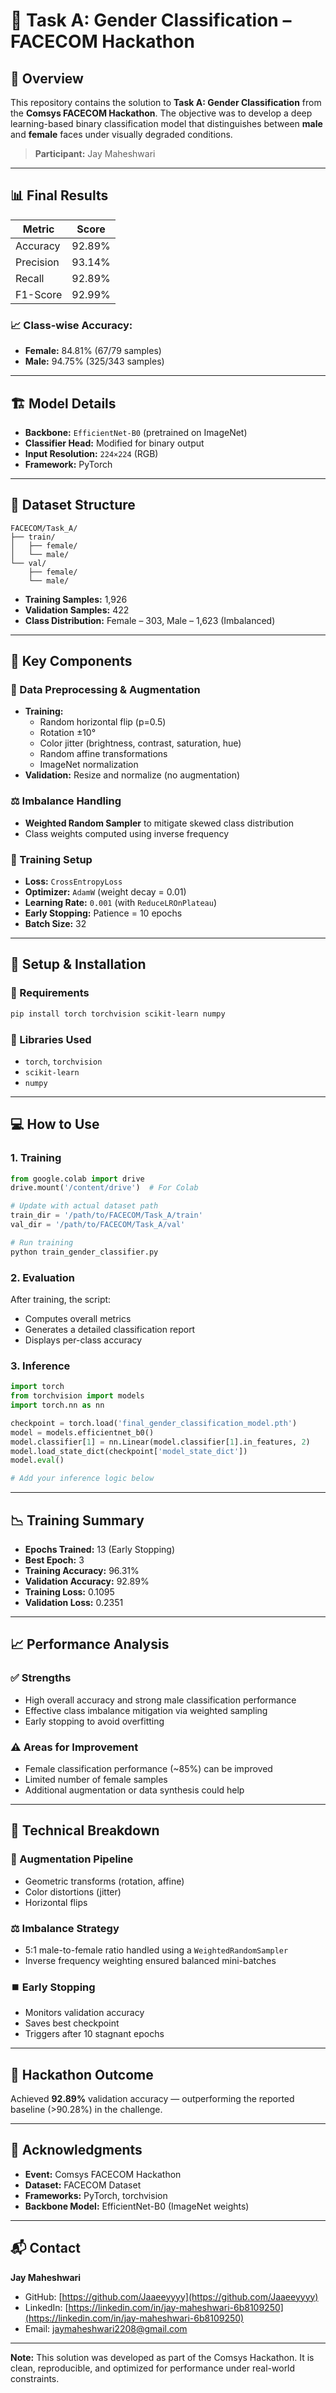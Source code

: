 # 🧠 Task A: Gender Classification – FACECOM Hackathon

## 📌 Overview

This repository contains the solution to **Task A: Gender Classification** from the **Comsys FACECOM Hackathon**. The objective was to develop a deep learning-based binary classification model that distinguishes between **male** and **female** faces under visually degraded conditions.

> **Participant:** Jay Maheshwari

---

## 📊 Final Results

| Metric       | Score    |
|--------------|----------|
| Accuracy     | 92.89%   |
| Precision    | 93.14%   |
| Recall       | 92.89%   |
| F1-Score     | 92.99%   |

### 📈 Class-wise Accuracy:
- **Female:** 84.81% (67/79 samples)
- **Male:** 94.75% (325/343 samples)

---

## 🏗️ Model Details

- **Backbone:** `EfficientNet-B0` (pretrained on ImageNet)
- **Classifier Head:** Modified for binary output
- **Input Resolution:** `224×224` (RGB)
- **Framework:** PyTorch

---

## 📁 Dataset Structure

```
FACECOM/Task_A/
├── train/
│   ├── female/
│   └── male/
└── val/
    ├── female/
    └── male/
```

- **Training Samples:** 1,926
- **Validation Samples:** 422
- **Class Distribution:** Female – 303, Male – 1,623 (Imbalanced)

---

## 🧰 Key Components

### 🧼 Data Preprocessing & Augmentation
- **Training:**
  - Random horizontal flip (p=0.5)
  - Rotation ±10°
  - Color jitter (brightness, contrast, saturation, hue)
  - Random affine transformations
  - ImageNet normalization
- **Validation:** Resize and normalize (no augmentation)

### ⚖️ Imbalance Handling
- **Weighted Random Sampler** to mitigate skewed class distribution
- Class weights computed using inverse frequency

### 🧪 Training Setup
- **Loss:** `CrossEntropyLoss`
- **Optimizer:** `AdamW` (weight decay = 0.01)
- **Learning Rate:** `0.001` (with `ReduceLROnPlateau`)
- **Early Stopping:** Patience = 10 epochs
- **Batch Size:** 32

---

## 🚀 Setup & Installation

### 🔧 Requirements

```bash
pip install torch torchvision scikit-learn numpy
```

### 📄 Libraries Used
- `torch`, `torchvision`
- `scikit-learn`
- `numpy`

---

## 💻 How to Use

### 1. Training

```python
from google.colab import drive
drive.mount('/content/drive')  # For Colab

# Update with actual dataset path
train_dir = '/path/to/FACECOM/Task_A/train'
val_dir = '/path/to/FACECOM/Task_A/val'

# Run training
python train_gender_classifier.py
```

### 2. Evaluation
After training, the script:
- Computes overall metrics
- Generates a detailed classification report
- Displays per-class accuracy

### 3. Inference

```python
import torch
from torchvision import models
import torch.nn as nn

checkpoint = torch.load('final_gender_classification_model.pth')
model = models.efficientnet_b0()
model.classifier[1] = nn.Linear(model.classifier[1].in_features, 2)
model.load_state_dict(checkpoint['model_state_dict'])
model.eval()

# Add your inference logic below
```

---

## 📉 Training Summary

- **Epochs Trained:** 13 (Early Stopping)
- **Best Epoch:** 3
- **Training Accuracy:** 96.31%
- **Validation Accuracy:** 92.89%
- **Training Loss:** 0.1095
- **Validation Loss:** 0.2351

---

## 📈 Performance Analysis

### ✅ Strengths
- High overall accuracy and strong male classification performance
- Effective class imbalance mitigation via weighted sampling
- Early stopping to avoid overfitting

### ⚠️ Areas for Improvement
- Female classification performance (~85%) can be improved
- Limited number of female samples
- Additional augmentation or data synthesis could help

---

## 🧪 Technical Breakdown

### 📸 Augmentation Pipeline
- Geometric transforms (rotation, affine)
- Color distortions (jitter)
- Horizontal flips

### ⚖️ Imbalance Strategy
- 5:1 male-to-female ratio handled using a `WeightedRandomSampler`
- Inverse frequency weighting ensured balanced mini-batches

### ⏹️ Early Stopping
- Monitors validation accuracy
- Saves best checkpoint
- Triggers after 10 stagnant epochs

---

## 🏁 Hackathon Outcome

Achieved **92.89%** validation accuracy — outperforming the reported baseline (>90.28%) in the challenge.

---

## 🙌 Acknowledgments

- **Event:** Comsys FACECOM Hackathon
- **Dataset:** FACECOM Dataset
- **Frameworks:** PyTorch, torchvision
- **Backbone Model:** EfficientNet-B0 (ImageNet weights)

---

## 📬 Contact

**Jay Maheshwari**  
- GitHub: [https://github.com/Jaaeeyyyy](https://github.com/Jaaeeyyyy)  
- LinkedIn: [https://linkedin.com/in/jay-maheshwari-6b8109250](https://linkedin.com/in/jay-maheshwari-6b8109250)  
- Email: jaymaheshwari2208@gmail.com

---

**Note:** This solution was developed as part of the Comsys Hackathon. It is clean, reproducible, and optimized for performance under real-world constraints.
